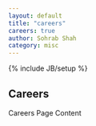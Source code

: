 ```yaml
---
layout: default
title: "careers"
careers: true
author: Sohrab Shah
category: misc
---
```

{% include JB/setup %}

## Careers

Careers Page Content